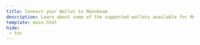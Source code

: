 ```yaml
---
title: Connect your Wallet to Moonbeam
description: Learn about some of the supported wallets available for Moonbeam, and how to connect your wallet and use it to interact with Moonbeam networks.
template: main.html
hide: 
 - toc
---
```


<h1 class='subsection-title'></h1>
<div class='subsection-wrapper'></div>